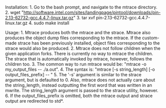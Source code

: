 Installation:
	1. Go to the bash prompt, and navigate to the mtrace directory.
	2. wget "http://software.intel.com/sites/landingpage/pintool/downloads/pin-2.13-62732-gcc.4.4.7-linux.tar.gz"
	3. tar xvf pin-2.13-62732-gcc.4.4.7-linux.tar.gz
	4. sudo make install

Usage:
	1. Mtrace produces both the mtrace and the strace. Mtrace also produces the object dump files corresponding to the mtrace. If the custom-made strace has been previously installed, object files corresponding to the strace would also be produced.
	2. Mtrace does not follow children when the given application forks. There is currently no way to mtrace the children. The strace that is automatically invoked by mtrace, however, follows the children too.
	3. The common way to run mtrace would be: "mtrace -o my_output_files -- ./a.out".
	4. The syntax is: "mtrace [-s string_length] [-o output_files_prefix] -- <actual application command>"
	5. The '-s' argument is similar to the strace argument, but is defaulted to 0. Also, mtrace does not actually care about the string_length, instead outputting the first word that was written in an mwrite. The string_length argument is passed to the strace utility, however.
	6. If the output_files_prefix is omitted, both the mtrace output and strace output are redirected to std*.


